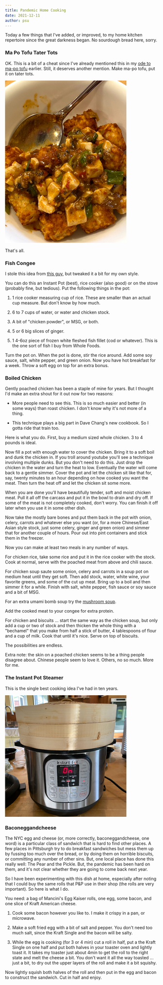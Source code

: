 ```yaml
---
title: Pandemic Home Cooking
date: 2021-12-11
author: psu
---
```


Today a few things that I've added, or improved, to my home kitchen repertoire since the
great darkness began. No sourdough bread here, sorry.

### Ma Po Tofu Tater Tots

OK. This is a bit of a cheat since I've already mentioned this in my <a
href="http://mutable-states.com/ma-po-tofu.html">ode to ma-po tofu</a> earlier. Still, it
deserves another mention. Make ma-po tofu, put it on tater tots.

> <a href="../images/IMG_2215.jpg">
<img src="../images/IMG_2215-small.jpg" width=400></a>

That's all.

### Fish Congee

I stole this idea from [this guy](https://www.youtube.com/watch?v=SMJKE4EN-Ts), but
tweaked it a bit for my own style.

You can do this an Instant Pot (best), rice cooker (also good) or on the stove (probably
fine, but tedious). Put the following things in the pot:

1. 1 rice cooker measuring cup of rice. These are smaller than an actual cup measure. But
  don't know by how much.

2. 6 to 7 cups of water, or water and chicken stock.

3. A bit of "chicken powder", or MSG, or both.

4. 5 or 6 big slices of ginger.

5. 1 4-6oz piece of frozen white fleshed fish fillet (cod or whatever). This is the one sort of fish I buy from Whole
   Foods.

Turn the pot on. When the pot is done, stir the rice around. Add some soy sauce, salt, white pepper, and green onion.
Now you have hot breakfast for a week. Throw a soft egg on top for an extra bonus.

### Boiled Chicken

Gently poached chicken has been a staple of mine for years. But
I thought I'd make an extra shout for it out now for two reasons:

* More people need to see this. This is so much easier and better (in some ways) than
  roast chicken. I don't know why it's not more of a thing.

* This technique plays a big part in Dave Chang's new cookbook. So I gotta ride that train
  too.

Here is what you do. First, buy a medium sized whole chicken. 3 to 4 pounds is ideal.

Now fill a pot with enough water to cover the chicken. Bring it to a soft boil and dunk
the chicken in. If you troll around youtube you'll see a technique involving multiple
dunks. But you don't need to do this. Just drop the chicken in the water and turn the heat
to low. Eventually the water will come back to a gentle simmer. Cover the pot and let the
chicken sit like that for, say, twenty minutes to an hour depending on how cooked you want
the meat. Then turn the heat off and let the chicken sit some more.

When you are done you'll have beautifully tender, soft and moist chicken meat. Pull it all
off the carcass and put it in the bowl to drain and dry off. If some of the meat is not
completely cooked, don't worry. You can finish it off later when you use it in some other
dish.

Now take the mostly bare bones and put them back in the pot with onion, celery, carrots
and whatever else you want (or, for a more Chinese/East Asian style stock, just some
celery, ginger and green onion) and simmer that for another couple of hours. Pour out into
pint containers and stick them in the freezer.

Now you can make at least two meals in any number of ways.

For chicken rice, take some rice and put it in the rice cooker with the stock. Cook at
normal, serve with the poached meat from above and chili sauce.

For chicken soup saute some onion, celery and carrots in a soup pot on medium heat until
they get soft. Then add stock, water, white wine, your favorite greens, and some of the cut up
meat. Bring up to a boil and then simmer it for a while. Finish with salt, white pepper, fish
sauce or soy sauce and a bit of MSG. 

For an extra umami bomb soup try the [mushroom soup](./dinner-in-half-an-hour-mushroom-soup.html).

Add the cooked meat to your congee for extra protein.

For chicken and biscuits ... start the same way as the chicken soup, but only add a cup or
two of stock and then thicken the whole thing with a "bechamel" that you make from half a
stick of butter, 4 tablespoons of flour and a cup of milk. Cook that until it's nice.
Serve on top of biscuits.

The possibilities are endless.

Extra note: the skin on a poached chicken seems to be a thing people disagree about.
Chinese people seem to love it. Others, no so much. More for me.

### The Instant Pot Steamer

This is the single best cooking idea I've had in ten years.

> <a href="../images/instant-pot.jpg">
<img src="../images/instant-pot-small.jpg" width=400></a>


### Baconeggandcheese

The NYC egg and cheese (or, more correctly, baconeggandcheese, one word) is a particular
class of sandwich that is hard to find other places. A few places in Pittsburgh try to do
breakfast sandwiches but mess them up by fussing too much over the bread, or by doing them
on horrible biscuits, or committing any number of other sins. But, one local place has
done this really well: The Pear and the Pickle. But, the pandemic has been hard on them,
and it's not clear whether they are going to come back next year.

So I have been experimenting with this dish at home, especially after noting that I could
buy the same rolls that P&P use in their shop (the rolls are very important). So here is
what I do. 

You need: a bag of Mancini's Egg Kaiser rolls, one egg, some bacon, and one
slice of Kraft American cheese. 

1. Cook some bacon however you like to. I make it crispy in a pan, or microwave.

2. Make a soft fried egg with a bit of salt and pepper. You don't need too much salt,
   since the Kraft Single and the bacon will be salty.

3. While the egg is cooking (for 3 or 4 min) cut a roll in half, put a the Kraft Single on
   one half and put both halves in your toaster oven and lightly toast it. It takes my
   toaster just about 4min to get the roll to the right state and melt the cheese a bit.
   You don't want it all the way toasted ... just a bit, to dry out the upper layers of
   the roll and make it a bit squishy.

Now lightly squish both halves of the roll and then put in the egg and bacon to construct
the sandwich. Cut in half and enjoy.
